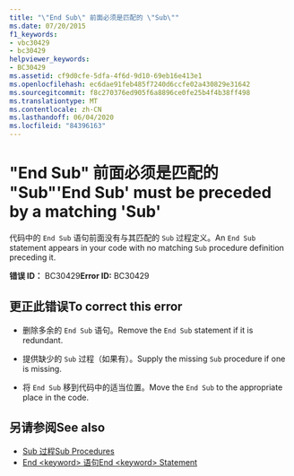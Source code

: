 ```yaml
---
title: "\"End Sub\" 前面必须是匹配的 \"Sub\""
ms.date: 07/20/2015
f1_keywords:
- vbc30429
- bc30429
helpviewer_keywords:
- BC30429
ms.assetid: cf9d0cfe-5dfa-4f6d-9d10-69eb16e413e1
ms.openlocfilehash: ec6dae91feb485f7240d6ccfe02a430829e31642
ms.sourcegitcommit: f8c270376ed905f6a8896ce0fe25b4f4b38ff498
ms.translationtype: MT
ms.contentlocale: zh-CN
ms.lasthandoff: 06/04/2020
ms.locfileid: "84396163"
---
```

# <a name="end-sub-must-be-preceded-by-a-matching-sub"></a><span data-ttu-id="8b9cb-102">"End Sub" 前面必须是匹配的 "Sub"</span><span class="sxs-lookup"><span data-stu-id="8b9cb-102">'End Sub' must be preceded by a matching 'Sub'</span></span>
<span data-ttu-id="8b9cb-103">代码中的 `End Sub` 语句前面没有与其匹配的 `Sub` 过程定义。</span><span class="sxs-lookup"><span data-stu-id="8b9cb-103">An `End Sub` statement appears in your code with no matching `Sub` procedure definition preceding it.</span></span>  
  
 <span data-ttu-id="8b9cb-104">**错误 ID：** BC30429</span><span class="sxs-lookup"><span data-stu-id="8b9cb-104">**Error ID:** BC30429</span></span>  
  
## <a name="to-correct-this-error"></a><span data-ttu-id="8b9cb-105">更正此错误</span><span class="sxs-lookup"><span data-stu-id="8b9cb-105">To correct this error</span></span>  
  
- <span data-ttu-id="8b9cb-106">删除多余的 `End Sub` 语句。</span><span class="sxs-lookup"><span data-stu-id="8b9cb-106">Remove the `End Sub` statement if it is redundant.</span></span>  
  
- <span data-ttu-id="8b9cb-107">提供缺少的 `Sub` 过程（如果有）。</span><span class="sxs-lookup"><span data-stu-id="8b9cb-107">Supply the missing `Sub` procedure if one is missing.</span></span>  
  
- <span data-ttu-id="8b9cb-108">将 `End Sub` 移到代码中的适当位置。</span><span class="sxs-lookup"><span data-stu-id="8b9cb-108">Move the `End Sub` to the appropriate place in the code.</span></span>  
  
## <a name="see-also"></a><span data-ttu-id="8b9cb-109">另请参阅</span><span class="sxs-lookup"><span data-stu-id="8b9cb-109">See also</span></span>

- [<span data-ttu-id="8b9cb-110">Sub 过程</span><span class="sxs-lookup"><span data-stu-id="8b9cb-110">Sub Procedures</span></span>](../programming-guide/language-features/procedures/sub-procedures.md)
- [<span data-ttu-id="8b9cb-111">End \<keyword> 语句</span><span class="sxs-lookup"><span data-stu-id="8b9cb-111">End \<keyword> Statement</span></span>](../language-reference/statements/end-keyword-statement.md)
